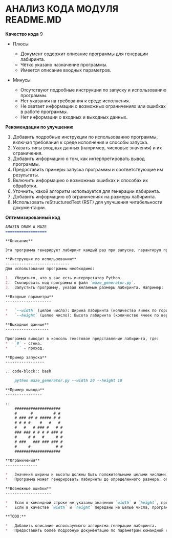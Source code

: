 # АНАЛИЗ КОДА МОДУЛЯ README.MD

**Качество кода**
9
- Плюсы
    - Документ содержит описание программы для генерации лабиринта.
    - Чётко указано назначение программы.
    - Имеется описание входных параметров.

- Минусы
    - Отсутствуют подробные инструкции по запуску и использованию программы.
    - Нет указания на требования к среде исполнения.
    - Не хватает информации о возможных ограничениях или ошибках в работе программы.
    - Нет информации о входных и выходных данных.

**Рекомендации по улучшению**
1. Добавить подробные инструкции по использованию программы, включая требования к среде исполнения и способы запуска.
2. Указать типы входных данных (например, числовые значения) и их ограничения.
3. Добавить информацию о том, как интерпретировать вывод программы.
4. Предоставить примеры запуска программы и соответствующие им результаты.
5. Включить информацию о возможных ошибках и способах их обработки.
6. Уточнить, какой алгоритм используется для генерации лабиринта.
7. Добавить информацию об ограничениях на размеры лабиринта.
8. Использовать reStructuredText (RST) для улучшения читабельности документации.

**Оптимизированный код**
```markdown
AMAZIN DRAW A MAZE
==================

**Описание**

Эта программа генерирует лабиринт каждый раз при запуске, гарантируя при этом наличие только одного пути через него. Пользователь может задать размеры лабиринта, определяя количество ячеек в ширину и длину.

**Инструкция по использованию**
----------------------------
Для использования программы необходимо:

1.  Убедиться, что у вас есть интерпретатор Python.
2.  Скопировать код программы в файл `maze_generator.py`.
3.  Запустить программу, указав желаемые размеры лабиринта. Например: `python maze_generator.py --width 10 --height 15`.

**Входные параметры**
--------------------

*   `--width` (целое число): Ширина лабиринта (количество ячеек по горизонтали). Значение должно быть положительным целым числом.
*   `--height` (целое число): Высота лабиринта (количество ячеек по вертикали). Значение должно быть положительным целым числом.

**Выходные данные**
-------------------

Программа выводит в консоль текстовое представление лабиринта, где:
*   `#` - стена.
*   ` ` - проход.

**Пример запуска**
-----------------

.. code-block:: bash

    python maze_generator.py --width 20 --height 10

**Пример вывода**
----------------

::
    ####################
    #      #         # #
    # ### ## # ##### # #
    # # # #    #   #   #
    #   #   # ### #   # #
    ### ### # # # # ### #
    #     # #   #     # #
    # ###   ### ### ### #
    #     #           # #
    ####################

**Ограничения**
--------------

*   Значения ширины и высоты должны быть положительными целыми числами.
*   Программа может генерировать лабиринты до определенного размера, ограничиваемого вычислительными ресурсами системы.

**Возможные ошибки**
--------------------

*   Если в командной строке не указаны значения `width` и `height`, программа завершится с ошибкой.
*   Если в качестве `width` и `height` переданы не целые числа, программа также может завершится с ошибкой.

**TODO:**

*   Добавить описание используемого алгоритма генерации лабиринта.
*   Предоставить более подробную документацию по параметрам командной строки.

```